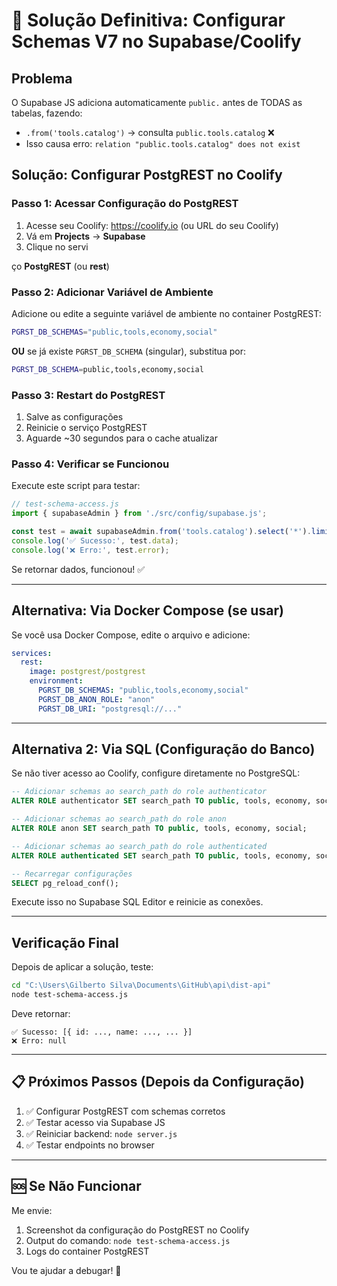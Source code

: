 # 🔧 Solução Definitiva: Configurar Schemas V7 no Supabase/Coolify

## Problema
O Supabase JS adiciona automaticamente `public.` antes de TODAS as tabelas, fazendo:
- `.from('tools.catalog')` → consulta `public.tools.catalog` ❌
- Isso causa erro: `relation "public.tools.catalog" does not exist`

## Solução: Configurar PostgREST no Coolify

### Passo 1: Acessar Configuração do PostgREST

1. Acesse seu Coolify: https://coolify.io (ou URL do seu Coolify)
2. Vá em **Projects** → **Supabase**
3. Clique no servi

ço **PostgREST** (ou **rest**)

### Passo 2: Adicionar Variável de Ambiente

Adicione ou edite a seguinte variável de ambiente no container PostgREST:

```bash
PGRST_DB_SCHEMAS="public,tools,economy,social"
```

**OU** se já existe `PGRST_DB_SCHEMA` (singular), substitua por:

```bash
PGRST_DB_SCHEMA=public,tools,economy,social
```

### Passo 3: Restart do PostgREST

1. Salve as configurações
2. Reinicie o serviço PostgREST
3. Aguarde ~30 segundos para o cache atualizar

### Passo 4: Verificar se Funcionou

Execute este script para testar:

```javascript
// test-schema-access.js
import { supabaseAdmin } from './src/config/supabase.js';

const test = await supabaseAdmin.from('tools.catalog').select('*').limit(1);
console.log('✅ Sucesso:', test.data);
console.log('❌ Erro:', test.error);
```

Se retornar dados, funcionou! ✅

---

## Alternativa: Via Docker Compose (se usar)

Se você usa Docker Compose, edite o arquivo e adicione:

```yaml
services:
  rest:
    image: postgrest/postgrest
    environment:
      PGRST_DB_SCHEMAS: "public,tools,economy,social"
      PGRST_DB_ANON_ROLE: "anon"
      PGRST_DB_URI: "postgresql://..."
```

---

## Alternativa 2: Via SQL (Configuração do Banco)

Se não tiver acesso ao Coolify, configure diretamente no PostgreSQL:

```sql
-- Adicionar schemas ao search_path do role authenticator
ALTER ROLE authenticator SET search_path TO public, tools, economy, social;

-- Adicionar schemas ao search_path do role anon
ALTER ROLE anon SET search_path TO public, tools, economy, social;

-- Adicionar schemas ao search_path do role authenticated
ALTER ROLE authenticated SET search_path TO public, tools, economy, social;

-- Recarregar configurações
SELECT pg_reload_conf();
```

Execute isso no Supabase SQL Editor e reinicie as conexões.

---

## Verificação Final

Depois de aplicar a solução, teste:

```bash
cd "C:\Users\Gilberto Silva\Documents\GitHub\api\dist-api"
node test-schema-access.js
```

Deve retornar:
```
✅ Sucesso: [{ id: ..., name: ..., ... }]
❌ Erro: null
```

---

## 📋 Próximos Passos (Depois da Configuração)

1. ✅ Configurar PostgREST com schemas corretos
2. ✅ Testar acesso via Supabase JS
3. ✅ Reiniciar backend: `node server.js`
4. ✅ Testar endpoints no browser

---

## 🆘 Se Não Funcionar

Me envie:
1. Screenshot da configuração do PostgREST no Coolify
2. Output do comando: `node test-schema-access.js`
3. Logs do container PostgREST

Vou te ajudar a debugar! 🚀
